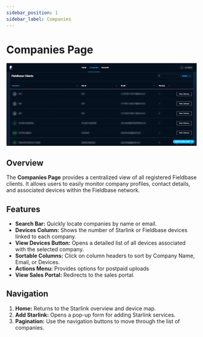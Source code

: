 ```yaml
---
sidebar_position: 1
sidebar_label: Companies
---
```


# Companies Page
![Companies](./images/companies.png)
## Overview
The **Companies Page** provides a centralized view of all registered Fieldbase clients. It allows users to easily monitor company profiles, contact details, and associated devices within the Fieldbase network.

## Features
- **Search Bar:** Quickly locate companies by name or email.
- **Devices Column:** Shows the number of Starlink or Fieldbase devices linked to each company.
- **View Devices Button:** Opens a detailed list of all devices associated with the selected company.
- **Sortable Columns:** Click on column headers to sort by Company Name, Email, or Devices.
- **Actions Menu:** Provides options for postpaid uploads
- **View Sales Portal:** Redirects to the sales portal.


## Navigation
1. **Home:** Returns to the Starlink overview and device map.
2. **Add Starlink:** Opens a pop-up form for adding Starlink services.
3. **Pagination:** Use the navigation buttons to move through the list of companies.